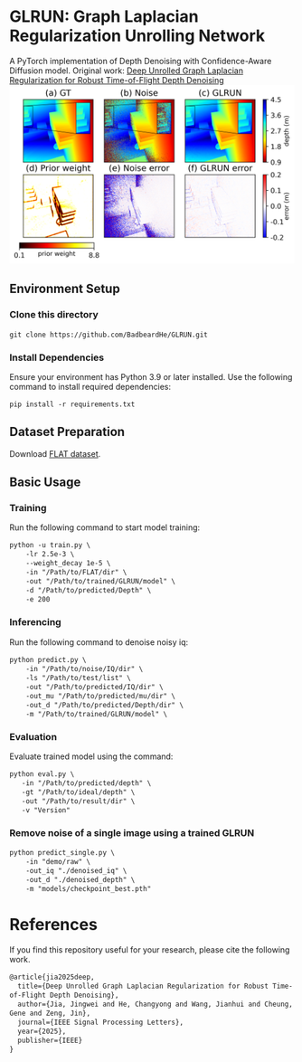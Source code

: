 # GLRUN: Graph Laplacian Regularization Unrolling Network
A PyTorch implementation of Depth Denoising with Confidence-Aware Diffusion model. Original work: [Deep Unrolled Graph Laplacian Regularization for Robust Time-of-Flight Depth Denoising](https://ieeexplore.ieee.org/abstract/document/10878265)\
![GLRUN](imgs/cmp.png "GLRUN")

## Environment Setup
### Clone this directory
```
git clone https://github.com/BadbeardHe/GLRUN.git
```
### Install Dependencies
Ensure your environment has Python 3.9 or later installed. Use the following command to install required dependencies:
```
pip install -r requirements.txt
```

## Dataset Preparation
Download [FLAT dataset](https://github.com/NVlabs/FLAT.git). 


## Basic Usage
### Training
Run the following command to start model training:
```
python -u train.py \
    -lr 2.5e-3 \
    --weight_decay 1e-5 \
    -in "/Path/to/FLAT/dir" \
    -out "/Path/to/trained/GLRUN/model" \
    -d "/Path/to/predicted/Depth" \
    -e 200
```

### Inferencing
Run the following command to denoise noisy iq:
```
python predict.py \
    -in "/Path/to/noise/IQ/dir" \
    -ls "/Path/to/test/list" \
    -out "/Path/to/predicted/IQ/dir" \
    -out_mu "/Path/to/predicted/mu/dir" \
    -out_d "/Path/to/predicted/Depth/dir" \
    -m "/Path/to/trained/GLRUN/model" \
```

### Evaluation
Evaluate trained model using the command:
```
python eval.py \
   -in "/Path/to/predicted/depth" \
   -gt "/Path/to/ideal/depth" \
   -out "/Path/to/result/dir" \
   -v "Version"
```

### Remove noise of a single image using a trained GLRUN
```
python predict_single.py \
    -in "demo/raw" \
    -out_iq "./denoised_iq" \
    -out_d "./denoised_depth" \ 
    -m "models/checkpoint_best.pth"
```

# References
If you find this repository useful for your research, please cite the following work.
```
@article{jia2025deep,
  title={Deep Unrolled Graph Laplacian Regularization for Robust Time-of-Flight Depth Denoising},
  author={Jia, Jingwei and He, Changyong and Wang, Jianhui and Cheung, Gene and Zeng, Jin},
  journal={IEEE Signal Processing Letters},
  year={2025},
  publisher={IEEE}
}
```